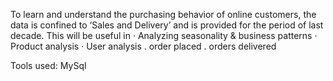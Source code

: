 To learn and understand the purchasing behavior of online customers, the data is confined to ‘Sales and Delivery’ and is provided for the period of last decade.
This will be useful in · Analyzing seasonality & business patterns · Product analysis · User analysis . order placed . orders delivered

Tools used: 
MySql
